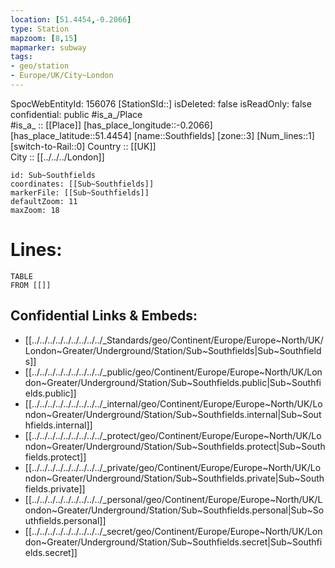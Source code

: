 ```yaml
---
location: [51.4454,-0.2066] 
type: Station 
mapzoom: [8,15] 
mapmarker: subway 
tags:
- geo/station
- Europe/UK/City~London
---
```

SpocWebEntityId: 156076
[StationSId::] 
isDeleted: false
isReadOnly: false
confidential: public
#is_a_/Place  
#is_a_ :: [[Place]] 
[has_place_longitude::-0.2066] 
[has_place_latitude::51.4454] 
[name::Southfields] 
[zone::3] 
[Num_lines::1] 
[switch-to-Rail::0] 
Country :: [[UK]]  
City :: [[../../../London]]  


```leaflet
id: Sub~Southfields
coordinates: [[Sub~Southfields]] 
markerFile: [[Sub~Southfields]] 
defaultZoom: 11 
maxZoom: 18
```


# Lines: 
```dataview
TABLE 
FROM [[]] 
```

## Confidential Links & Embeds: 
- [[../../../../../../../../../_Standards/geo/Continent/Europe/Europe~North/UK/London~Greater/Underground/Station/Sub~Southfields|Sub~Southfields]] 
- [[../../../../../../../../../_public/geo/Continent/Europe/Europe~North/UK/London~Greater/Underground/Station/Sub~Southfields.public|Sub~Southfields.public]] 
- [[../../../../../../../../../_internal/geo/Continent/Europe/Europe~North/UK/London~Greater/Underground/Station/Sub~Southfields.internal|Sub~Southfields.internal]] 
- [[../../../../../../../../../_protect/geo/Continent/Europe/Europe~North/UK/London~Greater/Underground/Station/Sub~Southfields.protect|Sub~Southfields.protect]] 
- [[../../../../../../../../../_private/geo/Continent/Europe/Europe~North/UK/London~Greater/Underground/Station/Sub~Southfields.private|Sub~Southfields.private]] 
- [[../../../../../../../../../_personal/geo/Continent/Europe/Europe~North/UK/London~Greater/Underground/Station/Sub~Southfields.personal|Sub~Southfields.personal]] 
- [[../../../../../../../../../_secret/geo/Continent/Europe/Europe~North/UK/London~Greater/Underground/Station/Sub~Southfields.secret|Sub~Southfields.secret]] 
